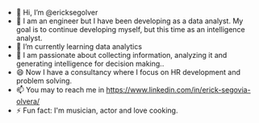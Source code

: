 - 👋 Hi, I’m @ericksegolver
- 👀 I am an engineer but I have been developing as a data analyst. My goal is to continue developing myself, but this time as an intelligence analyst. 
- 🌱 I’m currently learning data analytics
- 💞️ I am passionate about collecting information, analyzing it and generating intelligence for decision making..
- 😄 Now I have a consultancy where I focus on HR development and problem solving.
- 📫 You may to reach me in https://www.linkedin.com/in/erick-segovia-olvera/
- ⚡ Fun fact: I'm musician, actor and love cooking.
